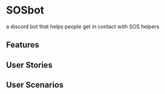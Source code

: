 # SOSbot
 a discord bot that helps people get in contact with SOS helpers
## Features

## User Stories

## User Scenarios

